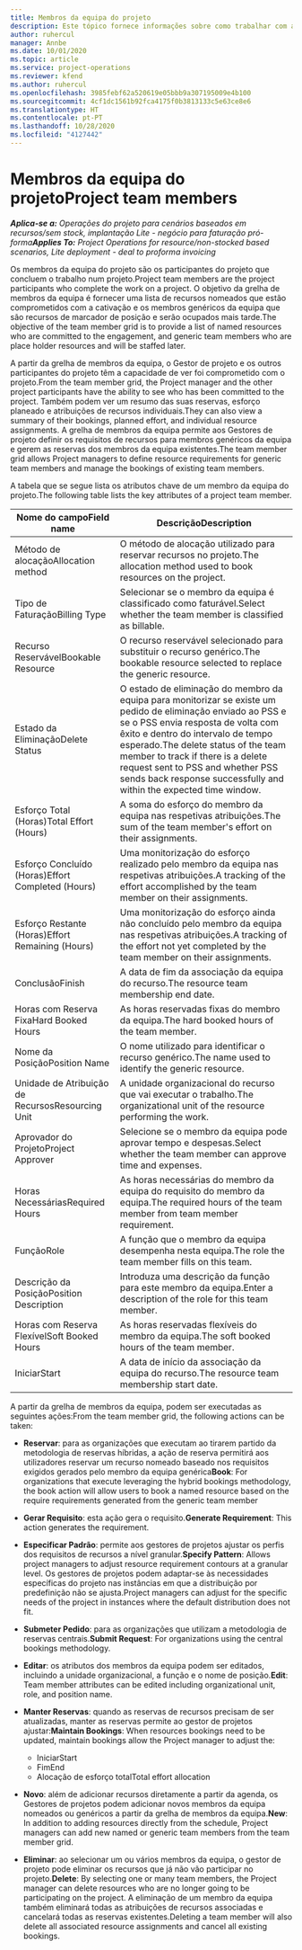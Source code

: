 ```yaml
---
title: Membros da equipa do projeto
description: Este tópico fornece informações sobre como trabalhar com as informações, os atributos e o agendamento dos membros da equipa do projeto.
author: ruhercul
manager: Annbe
ms.date: 10/01/2020
ms.topic: article
ms.service: project-operations
ms.reviewer: kfend
ms.author: ruhercul
ms.openlocfilehash: 3985febf62a520619e05bbb9a307195009e4b100
ms.sourcegitcommit: 4cf1dc1561b92fca4175f0b3813133c5e63ce8e6
ms.translationtype: HT
ms.contentlocale: pt-PT
ms.lasthandoff: 10/28/2020
ms.locfileid: "4127442"
---
```

# <a name="project-team-members"></a><span data-ttu-id="db6e7-103">Membros da equipa do projeto</span><span class="sxs-lookup"><span data-stu-id="db6e7-103">Project team members</span></span>

<span data-ttu-id="db6e7-104">_**Aplica-se a:** Operações do projeto para cenários baseados em recursos/sem stock, implantação Lite - negócio para faturação pró-forma_</span><span class="sxs-lookup"><span data-stu-id="db6e7-104">_**Applies To:** Project Operations for resource/non-stocked based scenarios, Lite deployment - deal to proforma invoicing_</span></span>

<span data-ttu-id="db6e7-105">Os membros da equipa do projeto são os participantes do projeto que concluem o trabalho num projeto.</span><span class="sxs-lookup"><span data-stu-id="db6e7-105">Project team members are the project participants who complete the work on a project.</span></span> <span data-ttu-id="db6e7-106">O objetivo da grelha de membros da equipa é fornecer uma lista de recursos nomeados que estão comprometidos com a cativação e os membros genéricos da equipa que são recursos de marcador de posição e serão ocupados mais tarde.</span><span class="sxs-lookup"><span data-stu-id="db6e7-106">The objective of the team member grid is to provide a list of named resources who are committed to the engagement, and generic team members who are place holder resources and will be staffed later.</span></span>

<span data-ttu-id="db6e7-107">A partir da grelha de membros da equipa, o Gestor de projeto e os outros participantes do projeto têm a capacidade de ver foi comprometido com o projeto.</span><span class="sxs-lookup"><span data-stu-id="db6e7-107">From the team member grid, the Project manager and the other project participants have the ability to see who has been committed to the project.</span></span> <span data-ttu-id="db6e7-108">Também podem ver um resumo das suas reservas, esforço planeado e atribuições de recursos individuais.</span><span class="sxs-lookup"><span data-stu-id="db6e7-108">They can also view a summary of their bookings, planned effort, and individual resource assignments.</span></span> <span data-ttu-id="db6e7-109">A grelha de membros da equipa permite aos Gestores de projeto definir os requisitos de recursos para membros genéricos da equipa e gerem as reservas dos membros da equipa existentes.</span><span class="sxs-lookup"><span data-stu-id="db6e7-109">The team member grid allows Project managers to define resource requirements for generic team members and manage the bookings of existing team members.</span></span>

<span data-ttu-id="db6e7-110">A tabela que se segue lista os atributos chave de um membro da equipa do projeto.</span><span class="sxs-lookup"><span data-stu-id="db6e7-110">The following table lists the key attributes of a project team member.</span></span>

| <span data-ttu-id="db6e7-111">Nome do campo</span><span class="sxs-lookup"><span data-stu-id="db6e7-111">Field name</span></span>          | <span data-ttu-id="db6e7-112">Descrição</span><span class="sxs-lookup"><span data-stu-id="db6e7-112">Description</span></span>                                                                                                                                                                  |
|--------------------------|-----------------------------------------------------------------------------------------------------------------------------------------------------------------------------------|
| <span data-ttu-id="db6e7-113">Método de alocação</span><span class="sxs-lookup"><span data-stu-id="db6e7-113">Allocation method</span></span>        | <span data-ttu-id="db6e7-114">O método de alocação utilizado para reservar recursos no projeto.</span><span class="sxs-lookup"><span data-stu-id="db6e7-114">The allocation method used to book resources on the project.</span></span>                                                                         |
| <span data-ttu-id="db6e7-115">Tipo de Faturação</span><span class="sxs-lookup"><span data-stu-id="db6e7-115">Billing Type</span></span>             | <span data-ttu-id="db6e7-116">Selecionar se o membro da equipa é classificado como faturável.</span><span class="sxs-lookup"><span data-stu-id="db6e7-116">Select whether the team member is classified as billable.</span></span>                                                                                                                                       |
| <span data-ttu-id="db6e7-117">Recurso Reservável</span><span class="sxs-lookup"><span data-stu-id="db6e7-117">Bookable Resource</span></span>        | <span data-ttu-id="db6e7-118">O recurso reservável selecionado para substituir o recurso genérico.</span><span class="sxs-lookup"><span data-stu-id="db6e7-118">The bookable resource selected to replace the generic resource.</span></span>                                                                                                                   |
| <span data-ttu-id="db6e7-119">Estado da Eliminação</span><span class="sxs-lookup"><span data-stu-id="db6e7-119">Delete Status</span></span>            | <span data-ttu-id="db6e7-120">O estado de eliminação do membro da equipa para monitorizar se existe um pedido de eliminação enviado ao PSS e se o PSS envia resposta de volta com êxito e dentro do intervalo de tempo esperado.</span><span class="sxs-lookup"><span data-stu-id="db6e7-120">The delete status of the team member to track if there is a delete request sent to PSS and whether PSS sends back response successfully and within the expected time window.</span></span> |
| <span data-ttu-id="db6e7-121">Esforço Total (Horas)</span><span class="sxs-lookup"><span data-stu-id="db6e7-121">Total Effort (Hours)</span></span>     | <span data-ttu-id="db6e7-122">A soma do esforço do membro da equipa nas respetivas atribuições.</span><span class="sxs-lookup"><span data-stu-id="db6e7-122">The sum of the team member's effort on their assignments.</span></span>                                                                                                                         |
| <span data-ttu-id="db6e7-123">Esforço Concluído (Horas)</span><span class="sxs-lookup"><span data-stu-id="db6e7-123">Effort Completed (Hours)</span></span> | <span data-ttu-id="db6e7-124">Uma monitorização do esforço realizado pelo membro da equipa nas respetivas atribuições.</span><span class="sxs-lookup"><span data-stu-id="db6e7-124">A tracking of the effort accomplished by the team member on their assignments.</span></span>                                                                                           |
| <span data-ttu-id="db6e7-125">Esforço Restante (Horas)</span><span class="sxs-lookup"><span data-stu-id="db6e7-125">Effort Remaining (Hours)</span></span> | <span data-ttu-id="db6e7-126">Uma monitorização do esforço ainda não concluído pelo membro da equipa nas respetivas atribuições.</span><span class="sxs-lookup"><span data-stu-id="db6e7-126">A tracking of the effort not yet completed by the team member on their assignments.</span></span>                                                                                    |
| <span data-ttu-id="db6e7-127">Conclusão</span><span class="sxs-lookup"><span data-stu-id="db6e7-127">Finish</span></span>                   | <span data-ttu-id="db6e7-128">A data de fim da associação da equipa do recurso.</span><span class="sxs-lookup"><span data-stu-id="db6e7-128">The resource team membership end date.</span></span>                                                                                                                                            |
| <span data-ttu-id="db6e7-129">Horas com Reserva Fixa</span><span class="sxs-lookup"><span data-stu-id="db6e7-129">Hard Booked Hours</span></span>        | <span data-ttu-id="db6e7-130">As horas reservadas fixas do membro da equipa.</span><span class="sxs-lookup"><span data-stu-id="db6e7-130">The hard booked hours of the team member.</span></span>                                                                                                                                                                |
| <span data-ttu-id="db6e7-131">Nome da Posição</span><span class="sxs-lookup"><span data-stu-id="db6e7-131">Position Name</span></span>            | <span data-ttu-id="db6e7-132">O nome utilizado para identificar o recurso genérico.</span><span class="sxs-lookup"><span data-stu-id="db6e7-132">The name used to identify the generic resource.</span></span>                                                                                                                                   |
| <span data-ttu-id="db6e7-133">Unidade de Atribuição de Recursos</span><span class="sxs-lookup"><span data-stu-id="db6e7-133">Resourcing Unit</span></span>          | <span data-ttu-id="db6e7-134">A unidade organizacional do recurso que vai executar o trabalho.</span><span class="sxs-lookup"><span data-stu-id="db6e7-134">The organizational unit of the resource performing the work.</span></span>                                                                                                                      |
| <span data-ttu-id="db6e7-135">Aprovador do Projeto</span><span class="sxs-lookup"><span data-stu-id="db6e7-135">Project Approver</span></span>         | <span data-ttu-id="db6e7-136">Selecione se o membro da equipa pode aprovar tempo e despesas.</span><span class="sxs-lookup"><span data-stu-id="db6e7-136">Select whether the team member can approve time and expenses.</span></span>                                                                                                                     |
| <span data-ttu-id="db6e7-137">Horas Necessárias</span><span class="sxs-lookup"><span data-stu-id="db6e7-137">Required Hours</span></span>           | <span data-ttu-id="db6e7-138">As horas necessárias do membro da equipa do requisito do membro da equipa.</span><span class="sxs-lookup"><span data-stu-id="db6e7-138">The required hours of the team member from team member requirement.</span></span>                                                                                                                       |
| <span data-ttu-id="db6e7-139">Função</span><span class="sxs-lookup"><span data-stu-id="db6e7-139">Role</span></span>                     | <span data-ttu-id="db6e7-140">A função que o membro da equipa desempenha nesta equipa.</span><span class="sxs-lookup"><span data-stu-id="db6e7-140">The role the team member fills on this team.</span></span>                                                                                                                                |
| <span data-ttu-id="db6e7-141">Descrição da Posição</span><span class="sxs-lookup"><span data-stu-id="db6e7-141">Position Description</span></span>     | <span data-ttu-id="db6e7-142">Introduza uma descrição da função para este membro da equipa.</span><span class="sxs-lookup"><span data-stu-id="db6e7-142">Enter a description of the role for this team member.</span></span>                                                                                                                             |
| <span data-ttu-id="db6e7-143">Horas com Reserva Flexível</span><span class="sxs-lookup"><span data-stu-id="db6e7-143">Soft Booked Hours</span></span>        | <span data-ttu-id="db6e7-144">As horas reservadas flexíveis do membro da equipa.</span><span class="sxs-lookup"><span data-stu-id="db6e7-144">The soft booked hours of the team member.</span></span>                                                                                                                                                                 |
| <span data-ttu-id="db6e7-145">Iniciar</span><span class="sxs-lookup"><span data-stu-id="db6e7-145">Start</span></span>                    | <span data-ttu-id="db6e7-146">A data de início da associação da equipa do recurso.</span><span class="sxs-lookup"><span data-stu-id="db6e7-146">The resource team membership start date.</span></span>                                                                                                                                          |

<span data-ttu-id="db6e7-147">A partir da grelha de membros da equipa, podem ser executadas as seguintes ações:</span><span class="sxs-lookup"><span data-stu-id="db6e7-147">From the team member grid, the following actions can be taken:</span></span>

- <span data-ttu-id="db6e7-148">**Reservar**: para as organizações que executam ao tirarem partido da metodologia de reservas híbridas, a ação de reserva permitirá aos utilizadores reservar um recurso nomeado baseado nos requisitos exigidos gerados pelo membro da equipa genérica</span><span class="sxs-lookup"><span data-stu-id="db6e7-148">**Book**: For organizations that execute leveraging the hybrid bookings methodology, the book action will allow users to book a named resource based on the require requirements generated from the generic team member</span></span>
- <span data-ttu-id="db6e7-149">**Gerar Requisito**: esta ação gera o requisito.</span><span class="sxs-lookup"><span data-stu-id="db6e7-149">**Generate Requirement**: This action generates the requirement.</span></span>
- <span data-ttu-id="db6e7-150">**Especificar Padrão**: permite aos gestores de projetos ajustar os perfis dos requisitos de recursos a nível granular.</span><span class="sxs-lookup"><span data-stu-id="db6e7-150">**Specify Pattern**: Allows project managers to adjust resource requirement contours at a granular level.</span></span> <span data-ttu-id="db6e7-151">Os gestores de projetos podem adaptar-se às necessidades específicas do projeto nas instâncias em que a distribuição por predefinição não se ajusta.</span><span class="sxs-lookup"><span data-stu-id="db6e7-151">Project managers can adjust for the specific needs of the project in instances where the default distribution does not fit.</span></span>
- <span data-ttu-id="db6e7-152">**Submeter Pedido**: para as organizações que utilizam a metodologia de reservas centrais.</span><span class="sxs-lookup"><span data-stu-id="db6e7-152">**Submit Request**: For organizations using the central bookings methodology.</span></span>
- <span data-ttu-id="db6e7-153">**Editar**: os atributos dos membros da equipa podem ser editados, incluindo a unidade organizacional, a função e o nome de posição.</span><span class="sxs-lookup"><span data-stu-id="db6e7-153">**Edit**: Team member attributes can be edited including organizational unit, role, and position name.</span></span>
- <span data-ttu-id="db6e7-154">**Manter Reservas**: quando as reservas de recursos precisam de ser atualizadas, manter as reservas permite ao gestor de projetos ajustar:</span><span class="sxs-lookup"><span data-stu-id="db6e7-154">**Maintain Bookings**: When resources bookings need to be updated, maintain bookings allow the Project manager to adjust the:</span></span>

    - <span data-ttu-id="db6e7-155">Iniciar</span><span class="sxs-lookup"><span data-stu-id="db6e7-155">Start</span></span>
    - <span data-ttu-id="db6e7-156">Fim</span><span class="sxs-lookup"><span data-stu-id="db6e7-156">End</span></span>
    - <span data-ttu-id="db6e7-157">Alocação de esforço total</span><span class="sxs-lookup"><span data-stu-id="db6e7-157">Total effort allocation</span></span>

- <span data-ttu-id="db6e7-158">**Novo**: além de adicionar recursos diretamente a partir da agenda, os Gestores de projetos podem adicionar novos membros da equipa nomeados ou genéricos a partir da grelha de membros da equipa.</span><span class="sxs-lookup"><span data-stu-id="db6e7-158">**New**: In addition to adding resources directly from the schedule, Project managers can add new named or generic team members from the team member grid.</span></span>
- <span data-ttu-id="db6e7-159">**Eliminar**: ao selecionar um ou vários membros da equipa, o gestor de projeto pode eliminar os recursos que já não vão participar no projeto.</span><span class="sxs-lookup"><span data-stu-id="db6e7-159">**Delete**: By selecting one or many team members, the Project manager can delete resources who are no longer going to be participating on the project.</span></span> <span data-ttu-id="db6e7-160">A eliminação de um membro da equipa também eliminará todas as atribuições de recursos associadas e cancelará todas as reservas existentes.</span><span class="sxs-lookup"><span data-stu-id="db6e7-160">Deleting a team member will also delete all associated resource assignments and  cancel all existing bookings.</span></span>
